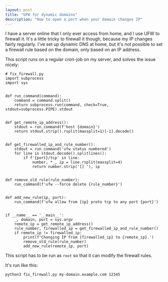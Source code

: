 ```yaml
---
layout: post
title: "UFW for dynamic domains"
description: "How to open a port when your domain changes IP"
---
```


I have a server online that I only ever access from home, and I use UFW to
firewall it. It's a little tricky to firewall it though, because my IP changes
fairly regularly. I've set up dynamic DNS at home, but it's not possible to set
a firewall rule based on the domain, only based on an IP address.

This script runs on a regular cron-job on my server, and solves the issue
nicely:


```
# fix_firewall.py
import subprocess
import sys


def run_command(command):
    command = command.split()
    return subprocess.run(command, check=True, stdout=subprocess.PIPE).stdout


def get_remote_ip_address():
    stdout = run_command(f'host {domain}')
    return stdout.strip().rsplit(maxsplit=1)[-1].decode()


def get_firewalled_ip_and_rule_number():
    stdout = run_command('ufw status numbered')
    for line in stdout.decode().splitlines():
        if f'{port}/tcp' in line:
            number, *_, ip = line.rsplit(maxsplit=4)
            return number.strip('[] '), ip


def remove_old_rule(rule_number):
    run_command(f'ufw --force delete {rule_number}')


def add_new_rule(ip, port):
    run_command(f'ufw allow from {ip} proto tcp to any port {port}')


if __name__ == '__main__':
    _, domain, port = sys.argv
    remote_ip = get_remote_ip_address()
    rule_number, firewalled_ip = get_firewalled_ip_and_rule_number()
    if remote_ip != firewalled_ip:
        print(f'Changing IP from {firewalled_ip} to {remote_ip}.')
        remove_old_rule(rule_number)
        add_new_rule(remote_ip, port)
```

This script has to be run as `root` so that it can modify the firewall rules.

It's run like this:

```
python3 fix_firewall.py my-domain.example.com 12345
```
